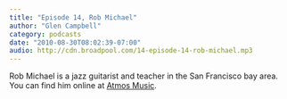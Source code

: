 ```yaml
---
title: "Episode 14, Rob Michael"
author: "Glen Campbell"
category: podcasts
date: "2010-08-30T08:02:39-07:00"
audio: http://cdn.broadpool.com/14-episode-14-rob-michael.mp3
---
```


Rob Michael is a jazz guitarist and teacher in the San Francisco bay area.
You can find him online at [Atmos Music](http://www.atmosmusic.com).

